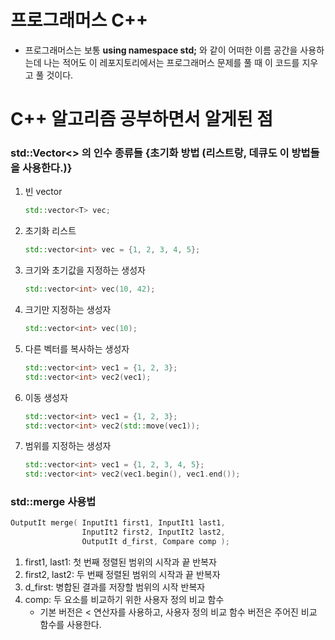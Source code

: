 # 프로그래머스 C++
* 프로그래머스는 보통 **using namespace std;** 와 같이 어떠한 이름 공간을 사용하는데 나는 적어도 이 레포지토리에서는 프로그래머스 문제를 풀 때 이 코드를 지우고 풀 것이다.

# C++ 알고리즘 공부하면서 알게된 점

### std::Vector<> 의 인수 종류들 {초기화 방법 (리스트랑, 데큐도 이 방법들을 사용한다.)}
  1. 빈 vector
     ```C++
     std::vector<T> vec;
     ```
  2. 초기화 리스트
     ```C++
     std::vector<int> vec = {1, 2, 3, 4, 5};
     ```
  3. 크기와 초기값을 지정하는 생성자
     ```C++
     std::vector<int> vec(10, 42); 
     ```

  4. 크기만 지정하는 생성자
     ```C++
     std::vector<int> vec(10); 
     ```

  5. 다른 벡터를 복사하는 생성자
     ```C++
     std::vector<int> vec1 = {1, 2, 3};
     std::vector<int> vec2(vec1); 
     ```
  6. 이동 생성자
     ```C++
     std::vector<int> vec1 = {1, 2, 3};
     std::vector<int> vec2(std::move(vec1)); 
     ```

  7. 범위를 지정하는 생성자
     ```C++
     std::vector<int> vec1 = {1, 2, 3, 4, 5};
     std::vector<int> vec2(vec1.begin(), vec1.end()); 
     ```

### std::merge 사용법 
```C++
OutputIt merge( InputIt1 first1, InputIt1 last1,
                InputIt2 first2, InputIt2 last2,
                OutputIt d_first, Compare comp );
```
  1. first1, last1: 첫 번째 정렬된 범위의 시작과 끝 반복자
  2. first2, last2: 두 번째 정렬된 범위의 시작과 끝 반복자
  3. d_first: 병합된 결과를 저장할 범위의 시작 반복자
  4. comp: 두 요소를 비교하기 위한 사용자 정의 비교 함수
     * 기본 버전은 < 연산자를 사용하고, 사용자 정의 비교 함수 버전은 주어진 비교 함수를 사용한다.

